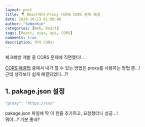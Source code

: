 ```yaml
---
layout: post
title: 🪂 React에서 Proxy 사용해 CORS 문제 해결
date: 2020-10-23 01:00:00
author: "SeWonKim"
categories: [Web, React]
tags: [React, ajax, api, CORS]
comments: true
description: 꺼져 CORS!
---
```


체크해방 개발 중 CORS 문제에 직면했다!...

[CORS 해결법](https://sewonkimm.github.io/git/2020/10/23/CORS.html) 중에서 내가 할 수 있는 방법은 proxy를 사용하는 방법 뿐...!     
근데 생각보다 쉽게 해결되었다...?!


## 1. pakage.json 설정

```javascript
"proxy": "https://xxx"
```

pakage.json 파일에 딱 이 한줄 추가하고, 요청했더니 성공...!    
뭐야...? 기분 좋네?
